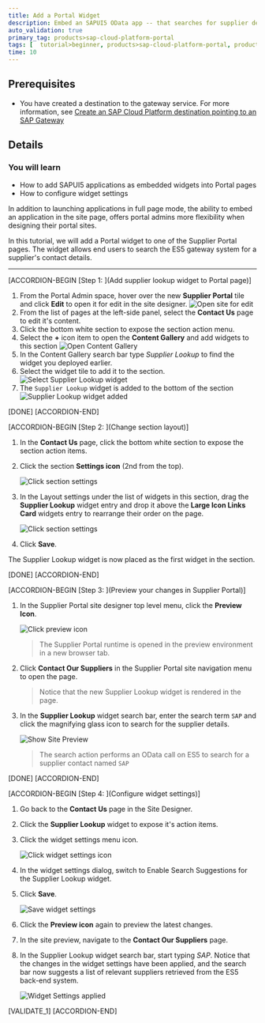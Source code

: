 ```yaml
---
title: Add a Portal Widget
description: Embed an SAPUI5 OData app -- that searches for supplier details using the ES5 Gateway OData endpoints -- into a site page as a portal widget.
auto_validation: true
primary_tag: products>sap-cloud-platform-portal
tags: [  tutorial>beginner, products>sap-cloud-platform-portal, products>sap-cloud-platform, products>sap-web-ide, topic>sapui5]
time: 10
---
```


## Prerequisites  
  - You have created a destination to the gateway service. For more information, see [Create an SAP Cloud Platform destination pointing to an SAP Gateway](https://www.sap.com/developer/tutorials/teched-2016-3.html#_blank)

## Details
### You will learn  
  - How to add SAPUI5 applications as embedded widgets into Portal pages
  - How to configure widget settings

In addition to launching applications in full page mode, the ability to embed an application in the site page, offers portal admins more flexibility when designing their portal sites.

In this tutorial, we will add a Portal widget to one of the Supplier Portal pages. The widget allows end users to search the ES5 gateway system for a supplier's contact details.

---

[ACCORDION-BEGIN [Step 1: ](Add supplier lookup widget to Portal page)]
1. From the Portal Admin space, hover over the new **Supplier Portal** tile and click **Edit** to open it for edit in the site designer.
  ![Open site for edit](1-open-site-for-edit.png)
2. From the list of pages at the left-side panel, select the **Contact Us** page to edit it's content.
3. Click the bottom white section to expose the section action menu.
4. Select the **+** icon item to open the **Content Gallery** and add widgets to this section
  ![Open Content Gallery](10-section-action-menu.png)
5. In the Content Gallery search bar type *Supplier Lookup* to find the widget you deployed earlier.
6. Select the widget tile to add it to the section.
  ![Select Supplier Lookup widget](10-add-supplierlookup-widget.png)
7. The `Supplier Lookup` widget is added to the bottom of the section
  ![Supplier Lookup widget added](11-widget-added-to-page.png)

[DONE]
[ACCORDION-END]

[ACCORDION-BEGIN [Step 2: ](Change section layout)]
1. In the **Contact Us** page, click the bottom white section to expose the section action items.

2. Click the section **Settings icon** (2nd from the top).

    ![Click section settings](12-click-section-settings.png)

3. In the Layout settings under the list of widgets in this section, drag the **Supplier Lookup** widget entry and drop it above the **Large Icon Links Card** widgets entry to rearrange their order on the page.

    ![Click section settings](13-reorder-widgets.png)

4. Click **Save**.

The Supplier Lookup widget is now placed as the first widget in the section.

[DONE]
[ACCORDION-END]

[ACCORDION-BEGIN [Step 3: ](Preview your changes in Supplier Portal)]
1. In the Supplier Portal site designer top level menu, click the **Preview Icon**.

    ![Click preview icon](14-preview-icon.png)

    > The Supplier Portal runtime is opened in the preview environment in a new browser tab.

2. Click **Contact Our Suppliers** in the Supplier Portal site navigation menu to open the page.

    > Notice that the new Supplier Lookup widget is rendered in the page.

3. In the **Supplier Lookup** widget search bar, enter the search term `SAP` and click the magnifying glass icon to search for the supplier details.

    ![Show Site Preview](15-preview-site.png)

    > The search action performs an OData call on ES5 to search for a supplier contact named `SAP`

[DONE]
[ACCORDION-END]

[ACCORDION-BEGIN [Step 4: ](Configure widget settings)]
1. Go back to the **Contact Us** page in the Site Designer.

2. Click the **Supplier Lookup** widget to expose it's action items.

3. Click the widget settings menu icon.

    ![Click widget settings icon](16-widget-settings-icon.png)

4. In the widget settings dialog, switch to Enable Search Suggestions for the Supplier Lookup widget.

5. Click **Save**.

    ![Save widget settings](16-widget-settings-save.png)

6. Click the **Preview icon** again to preview the latest changes.
7. In the site preview, navigate to the **Contact Our Suppliers** page.
8. In the Supplier Lookup widget search bar, start typing *SAP*. Notice that the changes in the widget settings have been applied, and the search bar now suggests a list of relevant suppliers retrieved from the ES5 back-end system.

    ![Widget Settings applied](17-widget-settings-applied.png)


[VALIDATE_1]
[ACCORDION-END]
